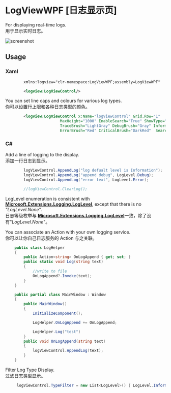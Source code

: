# LogViewWPF [日志显示页]

For displaying real-time logs.    
用于显示实时日志。   
    

![screenshot](https://github.com/tp1415926535/LogViewWPF/assets/58326584/b593f591-17e4-4fa0-b1a0-c86e5a295ec6)


## Usage
### Xaml
``` xml
        xmlns:logview="clr-namespace:LogViewWPF;assembly=LogViewWPF"

        <logview:LogViewControl/>
```
You can set line caps and colours for various log types.      
你可以设置行上限和各种日志类型的颜色。   
``` xml
        <logview:LogViewControl x:Name="logViewControl" Grid.Row="1" 
                        MaxHeight="1000" EnableSearch="True" ShowType="True" 
                        TraceBrush="LightGray" DebugBrush="Gray" InformationBrush="Black" WarningBrush="DarkOrange"
                        ErrorBrush="Red" CriticalBrush="DarkRed"  SearchMatchBrush="#DDF5FF" SearchCurrentBrush="#FFFAE1"/>
```
### C# 
Add a line of logging to the display.    
添加一行日志到显示。   
``` c#
        logViewControl.AppendLog("log defualt level is Information");
        logViewControl.AppendLog("append debug", LogLevel.Debug);
        logViewControl.AppendLog("error text", LogLevel.Error);

        //logViewControl.ClearLog();
``` 
LogLevel enumeration is consistent with [**Microsoft.Extensions.Logging.LogLevel**](https://learn.microsoft.com/dotnet/api/microsoft.extensions.logging.loglevel?view=net-8.0), except that there is no *"LogLevel.None"*.   
日志等级枚举与 [**Microsoft.Extensions.Logging.LogLevel**](https://learn.microsoft.com/dotnet/api/microsoft.extensions.logging.loglevel?view=net-8.0)一致，除了没有"*LogLevel.None*"。    

    
      
You can associate an Action with your own logging service.    
你可以让你自己日志服务的 Action 与之关联。     
``` c#
    public class LogHelper
    {
        public Action<string> OnLogAppend { get; set; }
        public static void Log(string text)
        {
            //write to file
            OnLogAppend?.Invoke(text);
        }
    }

    public partial class MainWindow : Window
    {
        public MainWindow()
        {
            InitializeComponent();

            LogHelper.OnLogAppend += OnLogAppend;

            LogHelper.Log("test")
        }
        public void OnLogAppend(string text)
        {
            logViewControl.AppendLog(text);
        }
    }
```

Filter Log Type Display.     
过滤日志类型显示。   
``` c#
     logViewControl.TypeFilter = new List<LogLevel>() { LogLevel.Information, LogLevel.Error };
```
